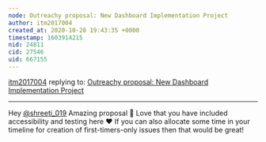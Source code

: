 ```yaml
---
node: Outreachy proposal: New Dashboard Implementation Project
author: itm2017004
created_at: 2020-10-28 19:43:35 +0000
timestamp: 1603914215
nid: 24811
cid: 27546
uid: 667155
---
```




[itm2017004](../profile/itm2017004) replying to: [Outreachy proposal: New Dashboard Implementation Project](../notes/shreeti_019/10-26-2020/outreachy-proposal-new-dashboard-implementation-project)

----
Hey [@shreeti_019](/profile/shreeti_019) Amazing proposal 🎉 Love that you have included accessibility and testing here ❤️ If you can also allocate some time in your timeline for creation of first-timers-only issues then that would be great!